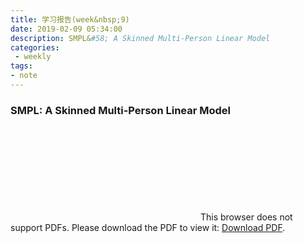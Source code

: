 ```yaml
---
title: 学习报告(week&nbsp;9)
date: 2019-02-09 05:34:00
description: SMPL&#58; A Skinned Multi-Person Linear Model
categories:
 - weekly
tags: 
- note
---
```

### SMPL: A Skinned Multi-Person Linear Model

<object data="https://raw.githubusercontent.com/Eros-L/Eros-L.github.io/master/_posts/thesis/week9/SMPL-document.pdf" type="application/pdf" width="700px" height="700px">
    <embed src="https://raw.githubusercontent.com/Eros-L/Eros-L.github.io/master/_posts/thesis/week9/SMPL-document.pdf">
        This browser does not support PDFs. Please download the PDF to view it: <a href="https://raw.githubusercontent.com/Eros-L/Eros-L.github.io/master/_posts/thesis/week9/SMPL-document.pdf">Download PDF</a>.</p>
    </embed>
</object>
